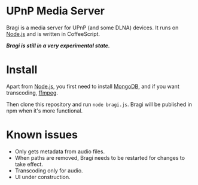 # UPnP Media Server

Bragi is a media server for UPnP (and some DLNA) devices. It runs on [Node.js] and is written in CoffeeScript.

___Bragi is still in a very experimental state.___

# Install

Apart from [Node.js], you first need to install [MongoDB], and if you want transcoding, [ffmpeg].

Then clone this repository and run `node bragi.js`. Bragi will be published in npm when it's more functional.

# Known issues

* Only gets metadata from audio files.
* When paths are removed, Bragi needs to be restarted for changes to take effect.
* Transcoding only for audio.
* UI under construction.

[upnp]: http://upnp.org
[node-upnp-device]: https://github.com/jacobrask/node-upnp-device
[node.js]: http://nodejs.org
[nvm]: https://github.com/creationix/nvm
[ffmpeg]: http://ffmpeg.org
[mongodb]: http://mongodb.org
